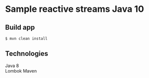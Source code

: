 #   Sample reactive streams Java 10
 
 
## Build app
 
```
$ mvn clean install  
```

## Technologies

Java 8  
Lombok
Maven

